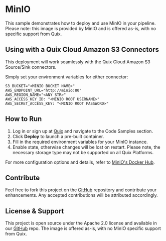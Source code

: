 # MinIO

This sample demonstrates how to deploy and use MinIO in your pipeline. Please note: this image is provided by MinIO and is offered as-is, with no specific support from Quix.

## Using with a Quix Cloud Amazon S3 Connectors

This deployment will work seamlessly with the Quix Cloud Amazon S3 Source/Sink connectors.

Simply set your environment variables for either connector:

```shell
S3_BUCKET="<MINIO BUCKET NAME>"
AWS_ENDPOINT_URL="http://minio:80"
AWS_REGION_NAME="<ANY STR>"
AWS_ACCESS_KEY_ID: "<MINIO ROOT USERNAME>"
AWS_SECRET_ACCESS_KEY: "<MINIO ROOT PASSWORD>"

```

## How to Run

1. Log in or sign up at [Quix](https://portal.platform.quix.io/signup?xlink=github) and navigate to the Code Samples section.
2. Click **Deploy** to launch a pre-built container.
3. Fill in the required environment variables for your MinIO instance.
4. Enable state, otherwise changes will be lost on restart. Please note, the necessary storage type may not be supported on all Quix Platforms.

For more configuration options and details, refer to [MinIO's Docker Hub](https://hub.docker.com/r/minio/minio).


## Contribute

Feel free to fork this project on the [GitHub](https://github.com/quixio/quix-samples) repository and contribute your enhancements. Any accepted contributions will be attributed accordingly.

## License & Support

This project is open source under the Apache 2.0 license and available in our [GitHub](https://github.com/quixio/quix-samples) repo. The image is offered as-is, with no MinIO specific support from Quix.

